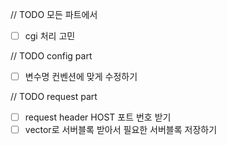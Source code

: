// TODO 모든 파트에서
- [ ] cgi 처리 고민

// TODO config part
- [ ] 변수명 컨벤션에 맞게 수정하기

// TODO request part
- [ ] request header HOST 포트 번호 받기
- [ ] vector로 서버블록 받아서 필요한 서버블록 저장하기